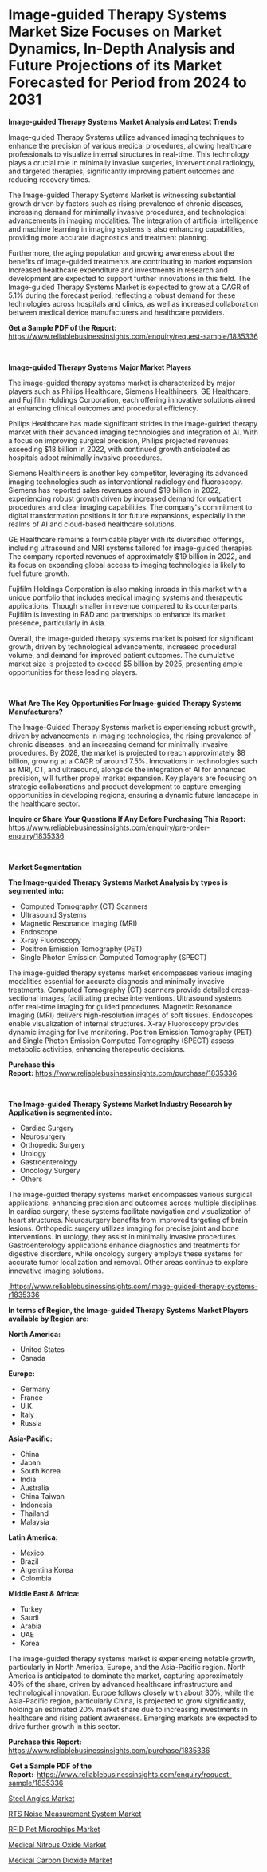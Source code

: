 <p><h1>Image-guided Therapy Systems Market Size Focuses on Market Dynamics, In-Depth Analysis and Future Projections of its Market Forecasted for Period from 2024 to 2031</h1></p><p><strong>Image-guided Therapy Systems Market Analysis and Latest Trends</strong></p>
<p><p>Image-guided Therapy Systems utilize advanced imaging techniques to enhance the precision of various medical procedures, allowing healthcare professionals to visualize internal structures in real-time. This technology plays a crucial role in minimally invasive surgeries, interventional radiology, and targeted therapies, significantly improving patient outcomes and reducing recovery times.</p><p>The Image-guided Therapy Systems Market is witnessing substantial growth driven by factors such as rising prevalence of chronic diseases, increasing demand for minimally invasive procedures, and technological advancements in imaging modalities. The integration of artificial intelligence and machine learning in imaging systems is also enhancing capabilities, providing more accurate diagnostics and treatment planning. </p><p>Furthermore, the aging population and growing awareness about the benefits of image-guided treatments are contributing to market expansion. Increased healthcare expenditure and investments in research and development are expected to support further innovations in this field. The Image-guided Therapy Systems Market is expected to grow at a CAGR of 5.1% during the forecast period, reflecting a robust demand for these technologies across hospitals and clinics, as well as increased collaboration between medical device manufacturers and healthcare providers.</p></p>
<p><strong>Get a Sample PDF of the Report:&nbsp;</strong> <a href="https://www.reliablebusinessinsights.com/enquiry/request-sample/1835336?utm_campaign=1091&utm_medium=2&utm_source=Github&utm_content=ia&utm_term=16102024&utm_id=image-guided-therapy-systems">https://www.reliablebusinessinsights.com/enquiry/request-sample/1835336</a></p>
<p>&nbsp;</p>
<p><strong>Image-guided Therapy Systems Major Market Players</strong></p>
<p><p>The image-guided therapy systems market is characterized by major players such as Philips Healthcare, Siemens Healthineers, GE Healthcare, and Fujifilm Holdings Corporation, each offering innovative solutions aimed at enhancing clinical outcomes and procedural efficiency.</p><p>Philips Healthcare has made significant strides in the image-guided therapy market with their advanced imaging technologies and integration of AI. With a focus on improving surgical precision, Philips projected revenues exceeding $18 billion in 2022, with continued growth anticipated as hospitals adopt minimally invasive procedures.</p><p>Siemens Healthineers is another key competitor, leveraging its advanced imaging technologies such as interventional radiology and fluoroscopy. Siemens has reported sales revenues around $19 billion in 2022, experiencing robust growth driven by increased demand for outpatient procedures and clear imaging capabilities. The company's commitment to digital transformation positions it for future expansions, especially in the realms of AI and cloud-based healthcare solutions.</p><p>GE Healthcare remains a formidable player with its diversified offerings, including ultrasound and MRI systems tailored for image-guided therapies. The company reported revenues of approximately $19 billion in 2022, and its focus on expanding global access to imaging technologies is likely to fuel future growth.</p><p>Fujifilm Holdings Corporation is also making inroads in this market with a unique portfolio that includes medical imaging systems and therapeutic applications. Though smaller in revenue compared to its counterparts, Fujifilm is investing in R&D and partnerships to enhance its market presence, particularly in Asia.</p><p>Overall, the image-guided therapy systems market is poised for significant growth, driven by technological advancements, increased procedural volume, and demand for improved patient outcomes. The cumulative market size is projected to exceed $5 billion by 2025, presenting ample opportunities for these leading players.</p></p>
<p>&nbsp;</p>
<p><strong>What Are The Key Opportunities For Image-guided Therapy Systems Manufacturers?</strong></p>
<p><p>The Image-Guided Therapy Systems market is experiencing robust growth, driven by advancements in imaging technologies, the rising prevalence of chronic diseases, and an increasing demand for minimally invasive procedures. By 2028, the market is projected to reach approximately $8 billion, growing at a CAGR of around 7.5%. Innovations in technologies such as MRI, CT, and ultrasound, alongside the integration of AI for enhanced precision, will further propel market expansion. Key players are focusing on strategic collaborations and product development to capture emerging opportunities in developing regions, ensuring a dynamic future landscape in the healthcare sector.</p></p>
<p><strong>Inquire or Share Your Questions If Any Before Purchasing This Report:</strong> <a href="https://www.reliablebusinessinsights.com/enquiry/pre-order-enquiry/1835336?utm_campaign=1091&utm_medium=2&utm_source=Github&utm_content=ia&utm_term=16102024&utm_id=image-guided-therapy-systems">https://www.reliablebusinessinsights.com/enquiry/pre-order-enquiry/1835336</a></p>
<p>&nbsp;</p>
<p><strong>Market Segmentation</strong></p>
<p><strong>The Image-guided Therapy Systems Market Analysis by types is segmented into:</strong></p>
<p><ul><li>Computed Tomography (CT) Scanners</li><li>Ultrasound Systems</li><li>Magnetic Resonance Imaging (MRI)</li><li>Endoscope</li><li>X-ray Fluoroscopy</li><li>Positron Emission Tomography (PET)</li><li>Single Photon Emission Computed Tomography (SPECT)</li></ul></p>
<p><p>The image-guided therapy systems market encompasses various imaging modalities essential for accurate diagnosis and minimally invasive treatments. Computed Tomography (CT) scanners provide detailed cross-sectional images, facilitating precise interventions. Ultrasound systems offer real-time imaging for guided procedures. Magnetic Resonance Imaging (MRI) delivers high-resolution images of soft tissues. Endoscopes enable visualization of internal structures. X-ray Fluoroscopy provides dynamic imaging for live monitoring. Positron Emission Tomography (PET) and Single Photon Emission Computed Tomography (SPECT) assess metabolic activities, enhancing therapeutic decisions.</p></p>
<p><strong>Purchase this Report:&nbsp;</strong><a href="https://www.reliablebusinessinsights.com/purchase/1835336?utm_campaign=1091&utm_medium=2&utm_source=Github&utm_content=ia&utm_term=16102024&utm_id=image-guided-therapy-systems">https://www.reliablebusinessinsights.com/purchase/1835336</a></p>
<p>&nbsp;</p>
<p><strong>The Image-guided Therapy Systems Market Industry Research by Application is segmented into:</strong></p>
<p><ul><li>Cardiac Surgery</li><li>Neurosurgery</li><li>Orthopedic Surgery</li><li>Urology</li><li>Gastroenterology</li><li>Oncology Surgery</li><li>Others</li></ul></p>
<p><p>The image-guided therapy systems market encompasses various surgical applications, enhancing precision and outcomes across multiple disciplines. In cardiac surgery, these systems facilitate navigation and visualization of heart structures. Neurosurgery benefits from improved targeting of brain lesions. Orthopedic surgery utilizes imaging for precise joint and bone interventions. In urology, they assist in minimally invasive procedures. Gastroenterology applications enhance diagnostics and treatments for digestive disorders, while oncology surgery employs these systems for accurate tumor localization and removal. Other areas continue to explore innovative imaging solutions.</p></p>
<p><a href="https://www.reliablebusinessinsights.com/image-guided-therapy-systems-r1835336?utm_campaign=1091&utm_medium=2&utm_source=Github&utm_content=ia&utm_term=16102024&utm_id=image-guided-therapy-systems">&nbsp;https://www.reliablebusinessinsights.com/image-guided-therapy-systems-r1835336</a></p>
<p><strong>In terms of Region, the Image-guided Therapy Systems Market Players available by Region are:</strong></p>
<p>
    <p> <strong> North America: </strong>
        <ul>
            <li>United States</li>
            <li>Canada</li>
        </ul>
        </p> 
    <p> <strong> Europe: </strong>
        <ul>
            <li>Germany</li>
            <li>France</li>
            <li>U.K.</li>
            <li>Italy</li>
            <li>Russia</li>
        </ul>
        </p> 
    <p> <strong> Asia-Pacific: </strong>
        <ul>
            <li>China</li>
            <li>Japan</li>
            <li>South Korea</li>
            <li>India</li>
            <li>Australia</li>
            <li>China Taiwan</li>
            <li>Indonesia</li>
            <li>Thailand</li>
            <li>Malaysia</li>
        </ul>
        </p> 
    <p> <strong> Latin America: </strong>
        <ul>
            <li>Mexico</li>
            <li>Brazil</li>
            <li>Argentina Korea</li>
            <li>Colombia</li>
        </ul>
        </p> 
    <p> <strong> Middle East & Africa: </strong>
        <ul>
            <li>Turkey</li>
            <li>Saudi</li>
            <li>Arabia</li>
            <li>UAE</li>
            <li>Korea</li>
        </ul>
    </p>
    </p>
<p><p>The image-guided therapy systems market is experiencing notable growth, particularly in North America, Europe, and the Asia-Pacific region. North America is anticipated to dominate the market, capturing approximately 40% of the share, driven by advanced healthcare infrastructure and technological innovation. Europe follows closely with about 30%, while the Asia-Pacific region, particularly China, is projected to grow significantly, holding an estimated 20% market share due to increasing investments in healthcare and rising patient awareness. Emerging markets are expected to drive further growth in this sector.</p></p>
<p><strong>Purchase this Report: </strong><a href="https://www.reliablebusinessinsights.com/purchase/1835336?utm_campaign=1091&utm_medium=2&utm_source=Github&utm_content=ia&utm_term=16102024&utm_id=image-guided-therapy-systems">https://www.reliablebusinessinsights.com/purchase/1835336</a></p>
<p>&nbsp;<strong>Get a Sample PDF of the Report:&nbsp;&nbsp;</strong><a href="https://www.reliablebusinessinsights.com/enquiry/request-sample/1835336?utm_campaign=1091&utm_medium=2&utm_source=Github&utm_content=ia&utm_term=16102024&utm_id=image-guided-therapy-systems">https://www.reliablebusinessinsights.com/enquiry/request-sample/1835336</a></p>
<p><strong></strong></p>
<p><p><a href="https://www.linkedin.com/pulse/comprehensive-steel-angles-market-report-regional-analysis-yqfpe?utm_campaign=1091&utm_medium=2&utm_source=Github&utm_content=ia&utm_term=16102024&utm_id=image-guided-therapy-systems">Steel Angles Market</a></p><p><a href="https://github.com/shauntarfpso/Market-Research-Report-List-1/blob/main/rts-noise-measurement-system-market.md?utm_campaign=1091&utm_medium=2&utm_source=Github&utm_content=ia&utm_term=16102024&utm_id=image-guided-therapy-systems">RTS Noise Measurement System Market</a></p><p><a href="https://github.com/keitelmoprotinu/Market-Research-Report-List-1/blob/main/rfid-pet-microchips-market.md?utm_campaign=1091&utm_medium=2&utm_source=Github&utm_content=ia&utm_term=16102024&utm_id=image-guided-therapy-systems">RFID Pet Microchips Market</a></p><p><a href="https://www.linkedin.com/pulse/booming-medical-nitrous-oxide-market-sector-analysis-growth-bcuze?utm_campaign=1091&utm_medium=2&utm_source=Github&utm_content=ia&utm_term=16102024&utm_id=image-guided-therapy-systems">Medical Nitrous Oxide Market</a></p><p><a href="https://www.linkedin.com/pulse/in-depth-medical-carbon-dioxide-market-review-size-share-m3une?utm_campaign=1091&utm_medium=2&utm_source=Github&utm_content=ia&utm_term=16102024&utm_id=image-guided-therapy-systems">Medical Carbon Dioxide Market</a></p></p>